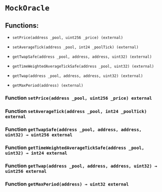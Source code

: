 # `MockOracle`

## Functions:

- `setPrice(address _pool, uint256 _price) (external)`

- `setAverageTick(address _pool, int24 _poolTick) (external)`

- `getTwapSafe(address _pool, address, address, uint32) (external)`

- `getTimeWeightedAverageTickSafe(address _pool, uint32) (external)`

- `getTwap(address _pool, address, address, uint32) (external)`

- `getMaxPeriod(address) (external)`

### Function `setPrice(address _pool, uint256 _price) external`

### Function `setAverageTick(address _pool, int24 _poolTick) external`

### Function `getTwapSafe(address _pool, address, address, uint32) → uint256 external`

### Function `getTimeWeightedAverageTickSafe(address _pool, uint32) → int24 external`

### Function `getTwap(address _pool, address, address, uint32) → uint256 external`

### Function `getMaxPeriod(address) → uint32 external`
